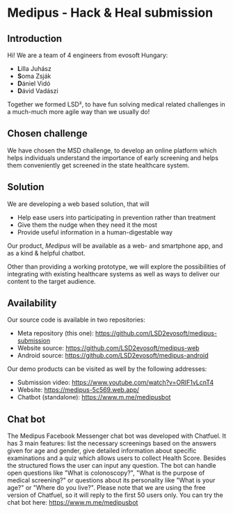 # Medipus - Hack & Heal submission

## Introduction

Hi! We are a team of 4 engineers from evosoft Hungary:

- **L**illa Juhász
- **S**oma Zsják
- **D**ániel Vidó
- **D**ávid Vadászi

Together we formed LSD², to have fun solving medical related challenges in a much-much more agile way than we usually do!

## Chosen challenge

We have chosen the MSD challenge, to develop an online platform which helps individuals understand the importance of early screening and helps them conveniently get screened in the state healthcare system.

## Solution

We are developing a web based solution, that will

- Help ease users into participating in prevention rather than treatment
- Give them the nudge when they need it the most
- Provide useful information in a human-digestable way

Our product, *Medipus* will be available as a web- and smartphone app, and as a kind & helpful chatbot.

Other than providing a working prototype, we will explore the possibilities of integrating with existing healthcare systems as well as ways to deliver our content to the target audience.

## Availability

Our source code is available in two repositories:

- Meta repository (this one): <https://github.com/LSD2evosoft/medipus-submission>
- Website source: <https://github.com/LSD2evosoft/medipus-web>
- Android source: <https://github.com/LSD2evosoft/medipus-android>

Our demo products can be visited as well by the following addresses:

- Submission video: <https://www.youtube.com/watch?v=ORIF1vLcnT4>
- Website: <https://medipus-5c569.web.app/>
- Chatbot (standalone): <https://www.m.me/medipusbot>

## Chat bot

The Medipus Facebook Messenger chat bot was developed with Chatfuel. It has 3 main features: list the necessary screenings based on the answers given for age and gender, give detailed information about specific examinations and a quiz which allows users to collect Health Score. Besides the structured flows the user can input any question. The bot can handle open questions like "What is colonoscopy?", "What is the purpose of medical screening?" or questions about its personality like "What is your age?" or "Where do you live?". 
Please note that we are using the free version of Chatfuel, so it will reply to the first 50 users only. 
You can try the chat bot here: <https://www.m.me/medipusbot>
